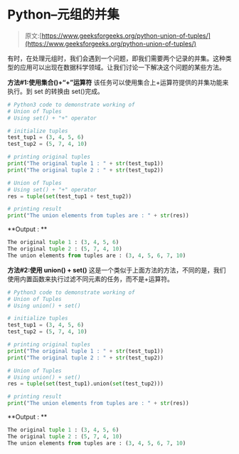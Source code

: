 # Python–元组的并集

> 原文:[https://www.geeksforgeeks.org/python-union-of-tuples/](https://www.geeksforgeeks.org/python-union-of-tuples/)

有时，在处理元组时，我们会遇到一个问题，即我们需要两个记录的并集。这种类型的应用可以出现在数据科学领域。让我们讨论一下解决这个问题的某些方法。

**方法#1:使用集合()+“+”运算符**
该任务可以使用集合上+运算符提供的并集功能来执行。到 set 的转换由 set()完成。

```py
# Python3 code to demonstrate working of
# Union of Tuples
# Using set() + "+" operator

# initialize tuples
test_tup1 = (3, 4, 5, 6)
test_tup2 = (5, 7, 4, 10)

# printing original tuples
print("The original tuple 1 : " + str(test_tup1))
print("The original tuple 2 : " + str(test_tup2))

# Union of Tuples
# Using set() + "+" operator
res = tuple(set(test_tup1 + test_tup2))

# printing result
print("The union elements from tuples are : " + str(res))
```

**Output : **

```py
The original tuple 1 : (3, 4, 5, 6)
The original tuple 2 : (5, 7, 4, 10)
The union elements from tuples are : (3, 4, 5, 6, 7, 10)

```

**方法#2:使用 union() + set()**
这是一个类似于上面方法的方法，不同的是，我们使用内置函数来执行过滤不同元素的任务，而不是+运算符。

```py
# Python3 code to demonstrate working of
# Union of Tuples
# Using union() + set()

# initialize tuples
test_tup1 = (3, 4, 5, 6)
test_tup2 = (5, 7, 4, 10)

# printing original tuples
print("The original tuple 1 : " + str(test_tup1))
print("The original tuple 2 : " + str(test_tup2))

# Union of Tuples
# Using union() + set()
res = tuple(set(test_tup1).union(set(test_tup2)))

# printing result
print("The union elements from tuples are : " + str(res))
```

**Output : **

```py
The original tuple 1 : (3, 4, 5, 6)
The original tuple 2 : (5, 7, 4, 10)
The union elements from tuples are : (3, 4, 5, 6, 7, 10)

```